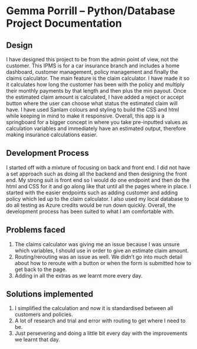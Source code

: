 # Gemma Porrill – Python/Database Project Documentation

## Design
I have designed this project to be from the admin point of view, not the customer. This IPMS is for a car insurance branch and includes a home dashboard, customer management, policy management and finally the claims calculator. The main feature is the claim calculator. I have made it so it calculates how long the customer has been with the policy and multiply their monthly payments by that length and then plus the min payout. Once the estimated claim amount is calculated, I have added a reject or accept button where the user can choose what status the estimated claim will have. I have used Sanlam colours and styling to build the CSS and html while keeping in mind to make it responsive. Overall, this app is a springboard for a bigger concept in where you take pre-inputted values as calculation variables and immediately have an estimated output, therefore making insurance calculations easier.

## Development Process
I started off with a mixture of focusing on back and front end. I did not have a set approach such as doing all the backend and then designing the front end. My strong suit is front end so I would do one endpoint and then do the html and CSS for it and go along like that until all the pages where in place. I started with the easier endpoints such as adding customer and adding policy which led up to the claim calculator. I also used my local database to do all testing as Azure credits would be run down quickly. Overall, the development process has been suited to what I am comfortable with.

## Problems faced
1.	The claims calculator was giving me an issue because I was unsure which variables, I should use in order to give an estimate claim amount. 
2.	Routing/rerouting was an issue as well. We didn’t go into much detail about how to reroute with a button or when the form is submitted how to get back to the page.
3.	Adding in all the extras as we learnt more every day.

## Solutions implemented
1.	I simplified the calculation and now it is standardised between all customers and policies.
2.	A lot of research and trial and error with routing to get where I need to be.
3.	Just persevering and doing a little bit every day with the improvements we learnt that day.
